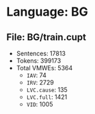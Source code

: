 Language: BG
============

## File: BG/train.cupt
* Sentences: 17813
* Tokens: 399173
* Total VMWEs: 5364
  * `IAV`: 74
  * `IRV`: 2729
  * `LVC.cause`: 135
  * `LVC.full`: 1421
  * `VID`: 1005

